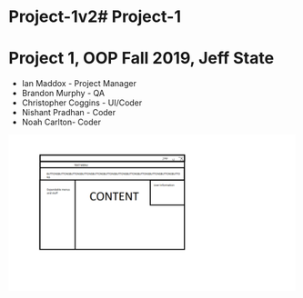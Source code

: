# Project-1v2# Project-1
# Project 1, OOP Fall 2019, Jeff State
* Ian Maddox - Project Manager
* Brandon Murphy - QA
* Christopher Coggins - UI/Coder
* Nishant Pradhan - Coder
* Noah Carlton- Coder

![UI Class Design](aqfgwardawgaawfazwcds.png)

